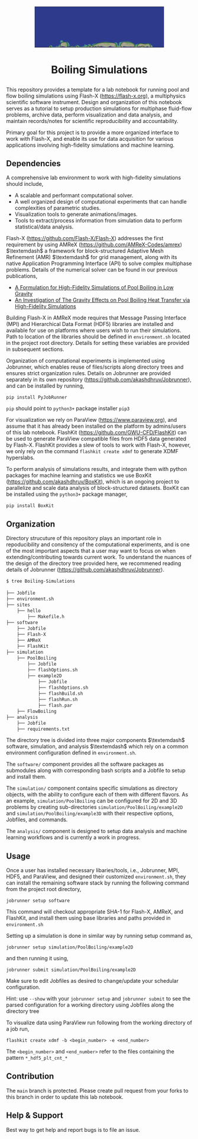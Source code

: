 <p align="center"> <img src="./icon.gif" width="350" style="border:none;background:none;"/> </p>

# <p align="center"> Boiling Simulations </p>

This repository provides a template for a lab notebook for running pool and flow boiling simulations using Flash-X (https://flash-x.org), a multiphysics scientific software instrument. Design and organization of this notebook serves as a tutorial to setup production simulations for multiphase fluid-flow problems, archive data, perform visualization and data analysis, and maintain records/notes for scientific reproducibility and accountability. 

Primary goal for this project is to provide a more organized interface to work with Flash-X, and enable its use for data acquisition for various applications involving high-fidelity simulations and machine learning.

## Dependencies

A comprehensive lab environment to work with high-fidelity simulations should include,

- A scalable and performant computational solver.
- A well organized design of computational experiments that can handle complexities of parametric studies.
- Visualization tools to generate animations/images.
- Tools to extract/process information from simulation data to perform statistical/data analysis.

Flash-X (https://github.com/Flash-X/Flash-X) addresses the first requirement by using AMReX (https://github.com/AMReX-Codes/amrex) $\textemdash$ a framework for block-structured Adaptive Mesh Refinement (AMR) $\textemdash$ for grid management, along with its native Application Programming Interface (API) to solve complex multiphase problems. Details of the numerical solver can be found in our previous publications,

- [A Formulation for High-Fidelity Simulations of Pool Boiling in Low Gravity](https://www.sciencedirect.com/science/article/abs/pii/S030193221930165X)
- [An Investigation of The Gravity Effects on Pool Boiling Heat Transfer via High-Fidelity Simulations](https://www.sciencedirect.com/science/article/abs/pii/S0017931021009315?dgcid=author#!)

Building Flash-X in AMReX mode requires that Message Passing Interface (MPI) and Hierarchical Data Format (HDF5) libraries are installed and available for use on platforms where users wish to run their simulations. Path to location of the libraries should be defined in ``environment.sh`` located in the project root directory. Details for setting these variables are provided in subsequent sections.

Organization of computational experiments is implemented using Jobrunner, which enables reuse of files/scripts along directory trees and ensures strict organization rules. Details on Jobrunner are provided separately in its own repository (https://github.com/akashdhruv/Jobrunner), and can be installed by running,

```
pip install PyJobRunner
```

`pip` should point to `python3+` package installer `pip3`

For visualization we rely on ParaView (https://www.paraview.org), and assume that it has already been installed on the platform by admins/users of this lab notebook. FlashKit (https://github.com/GWU-CFD/FlashKit) can be used to generate ParaView compatible files from HDF5 data generated by Flash-X. FlashKit  provides a slew of tools to work with Flash-X, however, we only rely on the command ``flashkit create xdmf`` to generate XDMF hyperslabs.

To perform analysis of simulations results, and integrate them with python packages for machine learning and statistics we use BoxKit (https://github.com/akashdhruv/BoxKit), which is an ongoing project to parallelize and scale data analysis of block-structured datasets. BoxKit can be installed using the ``python3+`` package manager,

```
pip install BoxKit
```

## Organization 

Directory strucuture of this repository plays an important role in repoducibility and consitency of the computational experiments, and is one of the most important aspects that a user may want to focus on when extending/contributing towards current work. To understand the nuances of the design of the directory tree provided here, we recommened reading details of Jobrunner (https://github.com/akashdhruv/Jobrunner). 

```
$ tree Boiling-Simulations

├── Jobfile
├── environment.sh
├── sites
    ├── hello
        ├── Makefile.h
├── software
    ├── Jobfile
    ├── Flash-X
    ├── AMReX
    ├── FlashKit
├── simulation
    ├── PoolBoiling
        ├── Jobfile
        ├── flashOptions.sh
        ├── example2D
            ├── Jobfile
            ├── flashOptions.sh
            ├── flashBuild.sh
            ├── flashRun.sh
            ├── flash.par
    ├── FlowBoiling
├── analysis
    ├── Jobfile
    ├── requirements.txt
```

The directory tree is divided into three major components $\textemdash$ software, simulation, and analysis $\textemdash$ which rely on a common environment configuration defined in `environment.sh`. 

The ``software/`` component provides all the software packages as submodules along with corresponding bash scripts and a Jobfile to setup and install them.

The ``simulation/`` component contains specific simulations as directory objects, with the ability to configure each of them with different flavors. As an example, ``simulation/PoolBoiling`` can be configured for 2D and 3D problems by creating sub-directories ``simulation/PoolBoiling/example2D`` and ``simulation/PoolBoiling/example3D`` with their respective options, Jobfiles, and commands.

The ``analysis/`` component is designed to setup data analysis and machine learning workflows and is currently a work in progress.

## Usage

Once a user has installed necessary libaries/tools, i.e., Jobrunner, MPI, HDF5, and ParaView, and designed their customized `environment.sh`, they can install the remaining software stack by running the following command from the project root directory,

```
jobrunner setup software
```

This command will checkout appropriate SHA-1 for Flash-X, AMReX, and FlashKit, and install them using base libraries and paths provided in ``environment.sh``

Setting up a simulation is done in similar way by running setup command as,

```
jobrunner setup simulation/PoolBoiling/example2D
```

and then running it using,

```
jobrunner submit simulation/PoolBoiling/example2D
```

Make sure to edit Jobfiles as desired to change/update your schedular configuration.

Hint: use `--show` with your `jobrunner setup` and `jobrunner submit` to see the parsed configuration for a working directory using Jobfiles along the directory tree


To visualize data using ParaView run following from the working directory of a job run,

```
flashkit create xdmf -b <begin_number> -e <end_number>
```

The `<begin_number>` and `<end_number>` refer to the files containing the pattern `*_hdf5_plt_cnt_*`

## Contribution

The `main` branch is protected. Please create pull request from your forks to this branch in order to update this lab notebook.

## Help & Support

Best way to get help and report bugs is to file an issue.
